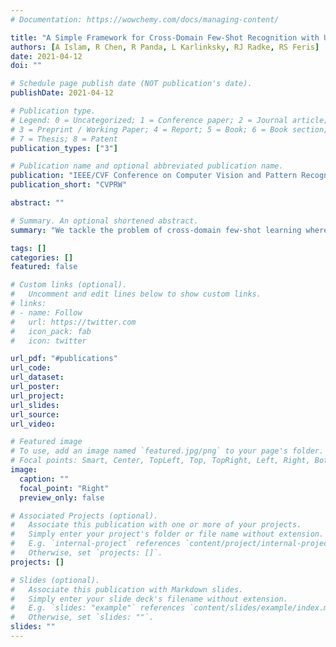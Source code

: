 ```yaml
---
# Documentation: https://wowchemy.com/docs/managing-content/

title: "A Simple Framework for Cross-Domain Few-Shot Recognition with Unlabeled Data"
authors: [A Islam, R Chen, R Panda, L Karlinksky, RJ Radke, RS Feris]
date: 2021-04-12
doi: ""

# Schedule page publish date (NOT publication's date).
publishDate: 2021-04-12

# Publication type.
# Legend: 0 = Uncategorized; 1 = Conference paper; 2 = Journal article;
# 3 = Preprint / Working Paper; 4 = Report; 5 = Book; 6 = Book section;
# 7 = Thesis; 8 = Patent
publication_types: ["3"]

# Publication name and optional abbreviated publication name.
publication: "IEEE/CVF Conference on Computer Vision and Pattern Recognition Workshops"
publication_short: "CVPRW"

abstract: ""

# Summary. An optional shortened abstract.
summary: "We tackle the problem of cross-domain few-shot learning where there is a large shift between the base and target domain. We propose a simple solution to utilize unlabeled images from the novel/base dataset by calculating pseudo soft-label from the weakly-augmented version of the unlabeled image and compare it with the strongly augmented version. Our model outperforms the current state-of-the art method by 2.7% for 5-shot and 3.6% for 1-shot classification in the BSCD-FSL benchmark."

tags: []
categories: []
featured: false

# Custom links (optional).
#   Uncomment and edit lines below to show custom links.
# links:
# - name: Follow
#   url: https://twitter.com
#   icon_pack: fab
#   icon: twitter

url_pdf: "#publications"
url_code: 
url_dataset:
url_poster:
url_project:
url_slides:
url_source:
url_video: 

# Featured image
# To use, add an image named `featured.jpg/png` to your page's folder. 
# Focal points: Smart, Center, TopLeft, Top, TopRight, Left, Right, BottomLeft, Bottom, BottomRight.
image:
  caption: ""
  focal_point: "Right"
  preview_only: false

# Associated Projects (optional).
#   Associate this publication with one or more of your projects.
#   Simply enter your project's folder or file name without extension.
#   E.g. `internal-project` references `content/project/internal-project/index.md`.
#   Otherwise, set `projects: []`.
projects: []

# Slides (optional).
#   Associate this publication with Markdown slides.
#   Simply enter your slide deck's filename without extension.
#   E.g. `slides: "example"` references `content/slides/example/index.md`.
#   Otherwise, set `slides: ""`.
slides: ""
---
```

